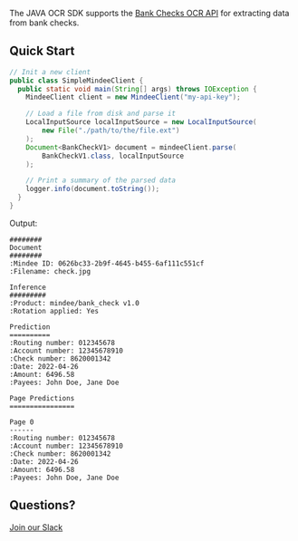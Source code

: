The JAVA OCR SDK supports the [Bank Checks OCR API](https://developers.mindee.com/docs/bank-check-ocr) for extracting data from bank checks.

## Quick Start
```java
// Init a new client
public class SimpleMindeeClient {
  public static void main(String[] args) throws IOException {
    MindeeClient client = new MindeeClient("my-api-key");

    // Load a file from disk and parse it
    LocalInputSource localInputSource = new LocalInputSource(
        new File("./path/to/the/file.ext")
    );
    Document<BankCheckV1> document = mindeeClient.parse(
        BankCheckV1.class, localInputSource
    );

    // Print a summary of the parsed data
    logger.info(document.toString());
  }
}
```

Output:
```
########
Document
########
:Mindee ID: 0626bc33-2b9f-4645-b455-6af111c551cf
:Filename: check.jpg

Inference
#########
:Product: mindee/bank_check v1.0
:Rotation applied: Yes

Prediction
==========
:Routing number: 012345678
:Account number: 12345678910
:Check number: 8620001342
:Date: 2022-04-26
:Amount: 6496.58
:Payees: John Doe, Jane Doe

Page Predictions
================

Page 0
------
:Routing number: 012345678
:Account number: 12345678910
:Check number: 8620001342
:Date: 2022-04-26
:Amount: 6496.58
:Payees: John Doe, Jane Doe
```

## Questions?
[Join our Slack](https://join.slack.com/t/mindee-community/shared_invite/zt-1jv6nawjq-FDgFcF2T5CmMmRpl9LLptw)
